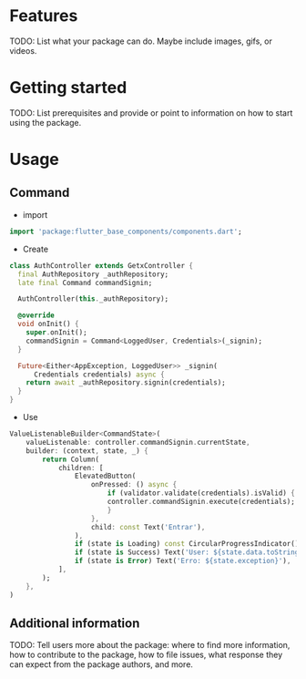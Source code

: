 # Features

TODO: List what your package can do. Maybe include images, gifs, or videos.

# Getting started

TODO: List prerequisites and provide or point to information on how to
start using the package.

# Usage

## Command

- import

```dart
import 'package:flutter_base_components/components.dart';
```

- Create

```dart
class AuthController extends GetxController {
  final AuthRepository _authRepository;
  late final Command commandSignin;

  AuthController(this._authRepository);

  @override
  void onInit() {
    super.onInit();
    commandSignin = Command<LoggedUser, Credentials>(_signin);
  }

  Future<Either<AppException, LoggedUser>> _signin(
      Credentials credentials) async {
    return await _authRepository.signin(credentials);
  }
}
```

- Use

```dart
ValueListenableBuilder<CommandState>(
    valueListenable: controller.commandSignin.currentState,
    builder: (context, state, _) {
        return Column(
            children: [
                ElevatedButton(
                    onPressed: () async {
                        if (validator.validate(credentials).isValid) {
                        controller.commandSignin.execute(credentials);
                        }
                    },
                    child: const Text('Entrar'),
                ),
                if (state is Loading) const CircularProgressIndicator(),
                if (state is Success) Text('User: ${state.data.toString()}'),
                if (state is Error) Text('Erro: ${state.exception}'),
            ],
        );
    },
)
```

## Additional information

TODO: Tell users more about the package: where to find more information, how to
contribute to the package, how to file issues, what response they can expect
from the package authors, and more.
